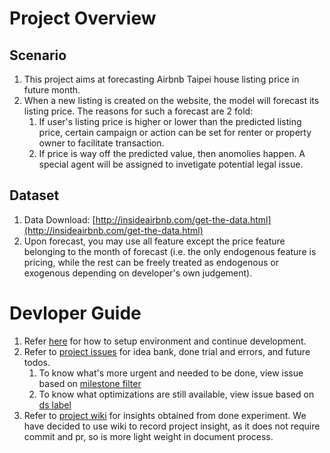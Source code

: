 # Project Overview
## Scenario
1. This project aims at forecasting Airbnb Taipei house listing price in future month.
2. When a new listing is created on the website, the model will forecast its listing price. The reasons for such a forecast are 2 fold:
    1. If user's listing price is higher or lower than the predicted listing price, certain campaign or action can be set for renter or property owner to facilitate transaction.
    2. If price is way off the predicted value, then anomolies happen. A special agent will be assigned to invetigate potential legal issue.

## Dataset
1. Data Download: [http://insideairbnb.com/get-the-data.html](http://insideairbnb.com/get-the-data.html)
2. Upon forecast, you may use all feature except the price feature belonging to the month of forecast (i.e. the only endogenous feature is pricing, while the rest can be freely treated as endogenous or exogenous depending on developer's own judgement).

# Devloper Guide
1. Refer [here](develop.md) for how to setup environment and continue development.
2. Refer to [project issues](https://github.com/schwannden/airbnb-taipei/issues) for idea bank, done trial and errors, and future todos.
    1. To know what's more urgent and needed to be done, view issue based on [milestone filter](https://github.com/schwannden/airbnb-taipei/milestones)
    2. To know what optimizations are still available, view issue based on [ds label](https://github.com/schwannden/airbnb-taipei/labels/ds)
3. Refer to [project wiki](https://github.com/schwannden/airbnb-taipei/wiki/Project-Insight) for insights obtained from done experiment. We have decided to use wiki to record project insight, as it does not require commit and pr, so is more light weight in document process.
